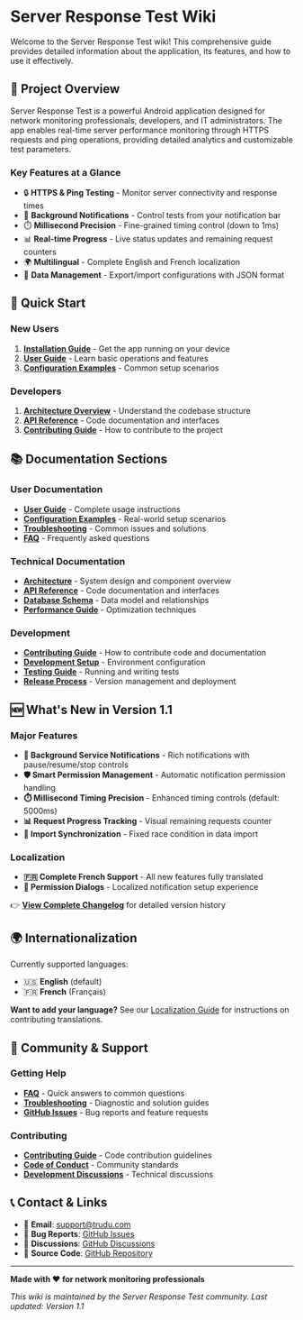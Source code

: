 # Server Response Test Wiki

Welcome to the Server Response Test wiki! This comprehensive guide provides detailed information about the application, its features, and how to use it effectively.

## 📱 Project Overview

Server Response Test is a powerful Android application designed for network monitoring professionals, developers, and IT administrators. The app enables real-time server performance monitoring through HTTPS requests and ping operations, providing detailed analytics and customizable test parameters.

### Key Features at a Glance
- 🔒 **HTTPS & Ping Testing** - Monitor server connectivity and response times
- 📱 **Background Notifications** - Control tests from your notification bar
- ⏱️ **Millisecond Precision** - Fine-grained timing control (down to 1ms)
- 📊 **Real-time Progress** - Live status updates and remaining request counters
- 🌍 **Multilingual** - Complete English and French localization
- 💾 **Data Management** - Export/import configurations with JSON format

## 🚀 Quick Start

### New Users
1. **[Installation Guide](Installation-Guide.md)** - Get the app running on your device
2. **[User Guide](User-Guide.md)** - Learn basic operations and features
3. **[Configuration Examples](Configuration-Examples.md)** - Common setup scenarios

### Developers
1. **[Architecture Overview](Architecture.md)** - Understand the codebase structure
2. **[API Reference](API-Reference.md)** - Code documentation and interfaces
3. **[Contributing Guide](Contributing.md)** - How to contribute to the project

## 📚 Documentation Sections

### User Documentation
- **[User Guide](User-Guide.md)** - Complete usage instructions
- **[Configuration Examples](Configuration-Examples.md)** - Real-world setup scenarios
- **[Troubleshooting](Troubleshooting.md)** - Common issues and solutions
- **[FAQ](FAQ.md)** - Frequently asked questions

### Technical Documentation
- **[Architecture](Architecture.md)** - System design and component overview
- **[API Reference](API-Reference.md)** - Code documentation and interfaces
- **[Database Schema](Database-Schema.md)** - Data model and relationships
- **[Performance Guide](Performance-Guide.md)** - Optimization techniques

### Development
- **[Contributing Guide](Contributing.md)** - How to contribute code and documentation
- **[Development Setup](Development-Setup.md)** - Environment configuration
- **[Testing Guide](Testing-Guide.md)** - Running and writing tests
- **[Release Process](Release-Process.md)** - Version management and deployment

## 🆕 What's New in Version 1.1

### Major Features
- **🔔 Background Service Notifications** - Rich notifications with pause/resume/stop controls
- **🛡️ Smart Permission Management** - Automatic notification permission handling
- **⏱️ Millisecond Timing Precision** - Enhanced timing controls (default: 5000ms)
- **📊 Request Progress Tracking** - Visual remaining requests counter
- **🐛 Import Synchronization** - Fixed race condition in data import

### Localization
- **🇫🇷 Complete French Support** - All new features fully translated
- **🔔 Permission Dialogs** - Localized notification setup experience

👉 **[View Complete Changelog](../ChangeLog.md)** for detailed version history

## 🌍 Internationalization

Currently supported languages:
- 🇺🇸 **English** (default)
- 🇫🇷 **French** (Français)

**Want to add your language?** See our [Localization Guide](Localization-Guide.md) for instructions on contributing translations.

## 🤝 Community & Support

### Getting Help
- **[FAQ](FAQ.md)** - Quick answers to common questions
- **[Troubleshooting](Troubleshooting.md)** - Diagnostic and solution guides
- **[GitHub Issues](https://github.com/ltrudu/ServerResponseTest/issues)** - Bug reports and feature requests

### Contributing
- **[Contributing Guide](Contributing.md)** - Code contribution guidelines
- **[Code of Conduct](Code-of-Conduct.md)** - Community standards
- **[Development Discussions](https://github.com/ltrudu/ServerResponseTest/discussions)** - Technical discussions

## 📞 Contact & Links

- 📧 **Email**: support@trudu.com
- 🐛 **Bug Reports**: [GitHub Issues](https://github.com/ltrudu/ServerResponseTest/issues)
- 💬 **Discussions**: [GitHub Discussions](https://github.com/ltrudu/ServerResponseTest/discussions)
- 📖 **Source Code**: [GitHub Repository](https://github.com/ltrudu/ServerResponseTest)

---

**Made with ❤️ for network monitoring professionals**

*This wiki is maintained by the Server Response Test community. Last updated: Version 1.1*